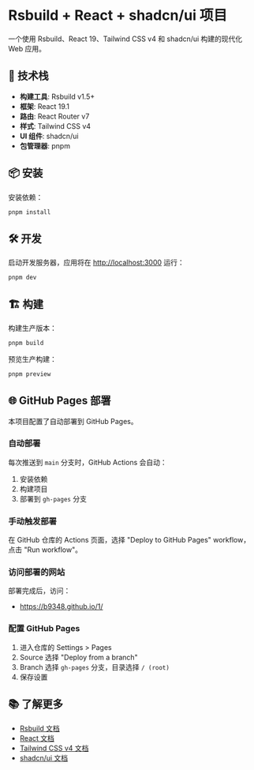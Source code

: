 # Rsbuild + React + shadcn/ui 项目

一个使用 Rsbuild、React 19、Tailwind CSS v4 和 shadcn/ui 构建的现代化 Web 应用。

## 🚀 技术栈

- **构建工具**: Rsbuild v1.5+
- **框架**: React 19.1
- **路由**: React Router v7
- **样式**: Tailwind CSS v4
- **UI 组件**: shadcn/ui
- **包管理器**: pnpm

## 📦 安装

安装依赖：

```bash
pnpm install
```

## 🛠️ 开发

启动开发服务器，应用将在 [http://localhost:3000](http://localhost:3000) 运行：

```bash
pnpm dev
```

## 🏗️ 构建

构建生产版本：

```bash
pnpm build
```

预览生产构建：

```bash
pnpm preview
```

## 🌐 GitHub Pages 部署

本项目配置了自动部署到 GitHub Pages。

### 自动部署

每次推送到 `main` 分支时，GitHub Actions 会自动：
1. 安装依赖
2. 构建项目
3. 部署到 `gh-pages` 分支

### 手动触发部署

在 GitHub 仓库的 Actions 页面，选择 "Deploy to GitHub Pages" workflow，点击 "Run workflow"。

### 访问部署的网站

部署完成后，访问：
- https://b9348.github.io/1/

### 配置 GitHub Pages

1. 进入仓库的 Settings > Pages
2. Source 选择 "Deploy from a branch"
3. Branch 选择 `gh-pages` 分支，目录选择 `/ (root)`
4. 保存设置

## 📚 了解更多

- [Rsbuild 文档](https://rsbuild.rs)
- [React 文档](https://react.dev)
- [Tailwind CSS v4 文档](https://tailwindcss.com)
- [shadcn/ui 文档](https://ui.shadcn.com)
